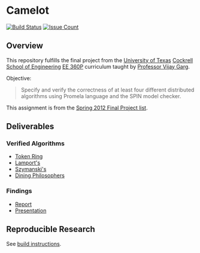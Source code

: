 Camelot
=======

[![Build Status](https://travis-ci.org/stormosson/camelot.svg?branch=develop)](https://travis-ci.org/stormosson/camelot)
[![Issue Count](https://codeclimate.com/github/stormosson/camelot/badges/issue_count.svg)](https://codeclimate.com/github/stormosson/camelot)


Overview
--------

This repository fulfills the final project from the [University of Texas]
[Cockrell School of Engineering] [EE 360P] curriculum taught by
[Professor Vijay Garg].


Objective:

> Specify and verify the correctness of at least four different distributed
> algorithms using Promela language and the SPIN model checker.

This assignment is from the [Spring 2012 Final Project list].


Deliverables
------------

### Verified Algorithms

- [Token Ring]
- [Lamport's]
- [Szymanski's]
- [Dining Philosophers]

### Findings

- [Report]
- [Presentation]


Reproducible Research
---------------------

See [build instructions].

  [build instructions]: src
  [Spring 2012 Final Project list]: http://users.ece.utexas.edu/~garg/sp16-proj.html
  [spin]: http://spinroot.com/spin/Man/README.html
  [Lamport's]: http://dl.acm.org/citation.cfm?id=359563
  [Token Ring]: http://dl.acm.org/citation.cfm?id=802819&CFID=776312108&CFTOKEN=18774545
  [Szymanski's]: http://dl.acm.org/citation.cfm?id=55425
  [Dining Philosophers]: http://dl.acm.org/citation.cfm?id=1804
  [Report]: doc/report/report.pdf
  [Presentation]: doc/presentation/presentation.pdf
  [University of Texas]: http://www.utexas.edu/
  [Cockrell School of Engineering]: http://www.engr.utexas.edu/
  [Professor Vijay Garg]: http://users.ece.utexas.edu/~garg/
  [EE 360P]: http://www.ece.utexas.edu/undergraduate/courses/360p
